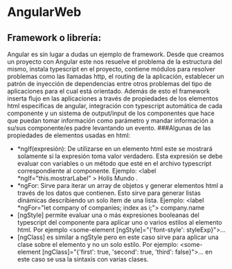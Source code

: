# AngularWeb



## Framework o librería:
Angular es sin lugar a dudas un ejemplo de framework. Desde que creamos un proyecto con Angular este nos resuelve el problema de la estructura del mismo, instala typescript en el proyecto, contiene módulos para resolver problemas como las llamadas http, el routing de la aplicación, establecer un patrón de inyección de dependencias entre otros problemas del tipo de aplicaciones para el cual está orientado. 
Además de esto el framework inserta flujo en las aplicaciones a través de propiedades de los elementos html específicas de angular, integración con typescript automática de cada componente y un sistema de output/input de los componentes que hace que puedan tomar información como parámetro y mandar información a su/sus componente/es padre levantando un evento. 
###Algunas de las propiedades de elementos usadas en html:
- *ngIf(expresión): De utilizarse en un elemento html este se mostrará solamente si la expresión toma valor verdadero. Esta expresión se debe evaluar con variables o un método que esté en el archivo typescript correspondiente al componente. Ejemplo: <label *ngIf=”this.mostrarLabel” > Holis Mundo </label>.
- *ngFor: Sirve para iterar un array de objetos y generar elementos html a través de los datos que contienen. Esto sirve para generar listas dinámicas describiendo un solo ítem de una lista. Ejemplo: <label *ngFor="let company of companies; index as i;"> company.name </label>
- [ngStyle] permite evaluar una o más expresiones booleanas del typescript del componente para aplicar uno o varios estilos al elemento html. Por ejemplo <some-element [ngStyle]="{'font-style': styleExp}">...</some-element>
- [ngClass] es similar a ngStyle pero en este caso sirve para aplicar una clase sobre el elemento y no un solo estilo. Por ejemplo: <some-element [ngClass]="{'first': true, 'second': true, 'third': false}">...</some-element> en este caso se usa la sintaxis  con varias clases.
